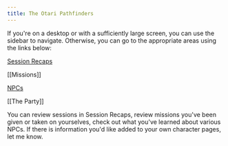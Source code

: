 ```yaml
---
title: The Otari Pathfinders
---
```

If you're on a desktop or with a sufficiently large screen, you can use the sidebar to navigate.  Otherwise, you can go to the appropriate areas using the links below:

[Session Recaps](https://otaripathfinders.pages.dev/Abomination-Vaults/Sessions-Recaps/)

[[Missions]]

[NPCs](https://otaripathfinders.pages.dev/Abomination-Vaults/NPCs/)

[[The Party]]

You can review sessions in Session Recaps, review missions you've been given or taken on yourselves, check out what you've learned about various NPCs.  If there is information you'd like added to your own character pages, let me know.


